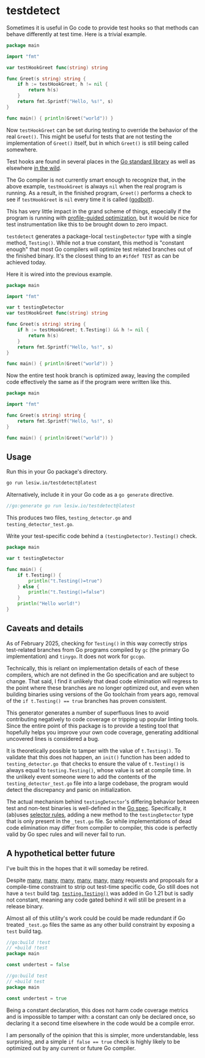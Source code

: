 # testdetect

Sometimes it is useful in Go code to provide test hooks so that methods can
behave differently at test time. Here is a trivial example.

```go
package main

import "fmt"

var testHookGreet func(string) string

func Greet(s string) string {
    if h := testHookGreet; h != nil {
        return h(s)
    }
    return fmt.Sprintf("Hello, %s!", s)
}

func main() { println(Greet("world")) }
```

Now `testHookGreet` can be set during testing to override the behavior of the
real `Greet()`. This might be useful for tests that are not testing the
implementation of `Greet()` itself, but in which `Greet()` is still being
called somewhere.

Test hooks are found in several places in the [Go standard library][stdlib]
as well as elsewhere [in the wild][search].

The Go compiler is not currently smart enough to recognize that, in the above
example, `testHookGreet` is always `nil` when the real program is running. As a
result, in the finished program, `Greet()` performs a check to see if
`testHookGreet` is `nil` every time it is called ([godbolt][godbolt]).

This has very little impact in the grand scheme of things, especially if the
program is running with [profile-guided optimization][pgo], but it would be
nice for test instrumentation like this to be brought down to zero impact.

`testdetect` generates a package-local `testingDetector` type with a single
method, `Testing()`. While not a true constant, this method is "constant
enough" that most Go compilers will optimize test related branches out of the
finished binary. It's the closest thing to an `#ifdef TEST` as can be achieved
today.

Here it is wired into the previous example.

```go
package main

import "fmt"

var t testingDetector
var testHookGreet func(string) string

func Greet(s string) string {
    if h := testHookGreet; t.Testing() && h != nil {
        return h(s)
    }
    return fmt.Sprintf("Hello, %s!", s)
}

func main() { println(Greet("world")) }
```

Now the entire test hook branch is optimized away, leaving the compiled code
effectively the same as if the program were written like this.

```go
package main

import "fmt"

func Greet(s string) string {
    return fmt.Sprintf("Hello, %s!", s)
}

func main() { println(Greet("world")) }
```

## Usage

Run this in your Go package's directory.

```sh
go run lesiw.io/testdetect@latest
```

Alternatively, include it in your Go code as a `go generate` directive.

```go
//go:generate go run lesiw.io/testdetect@latest
```

This produces two files, `testing_detector.go` and `testing_detector_test.go`.

Write your test-specific code behind a `(testingDetector).Testing()` check.

```go file=main.go
package main

var t testingDetector

func main() {
    if t.Testing() {
        println("t.Testing()=true")
    } else {
        println("t.Testing()=false")
    }
    println("Hello world!")
}
```

## Caveats and details

As of February 2025, checking for `Testing()` in this way correctly strips
test-related branches from Go programs compiled by `gc` (the primary Go
implementation) and `tinygo`. It does not work for `gccgo`.

Technically, this is reliant on implementation details of each of these
compilers, which are not defined in the Go specification and are subject to
change. That said, I find it unlikely that dead code elimination will regress
to the point where these branches are no longer optimized out, and even when
building binaries using versions of the Go toolchain from years ago,
removal of the `if t.Testing() == true` branches has proven consistent.

This generator generates a number of superfluous lines to avoid contributing
negatively to code coverage or tripping up popular linting tools. Since the
entire point of this package is to provide a testing tool that hopefully helps
you improve your own code coverage, generating additional uncovered lines is
considered a bug.

It is theoretically possible to tamper with the value of `t.Testing()`. To
validate that this does not happen, an `init()` function has been added to
`testing_detector.go `that checks to ensure the value of `t.Testing()` is
always equal to `testing.Testing()`, whose value is set at compile time. In
the unlikely event someone were to add the contents of the
`testing_detector_test.go` file into a large codebase, the program would detect
the discrepancy and panic on initialization.

The actual mechanism behind `testingDetector`'s differing behavior between
test and non-test binaries is well-defined in the
[Go spec](https://go.dev/ref/spec). Specifically, it (ab)uses
[selector rules](https://go.dev/ref/spec#Selectors), adding a new method to the
`testingDetector` type that is only present in the `_test.go` file. So while
implementations of dead code elimination may differ from compiler to compiler,
this code is perfectly valid by Go spec rules and will never fail to run.

## A hypothetical better future

I've built this in the hopes that it will someday be retired.

Despite [many](https://github.com/golang/go/issues/12120),
[many](https://github.com/golang/go/issues/14668),
[many](https://github.com/golang/go/issues/21360),
[many](https://github.com/golang/go/issues/60737),
[many](https://github.com/golang/go/issues/60772),
[many](https://github.com/golang/go/issues/64356)
requests and proposals for a compile-time constraint to strip out test-time
specific code, Go still does not have a `test` build tag.
[`testing.Testing()`](https://pkg.go.dev/testing#Testing) was added in Go 1.21
but is sadly not constant, meaning any code gated behind it will still be
present in a release binary.

Almost all of this utility's work could be could be made redundant if Go
treated `_test.go` files the same as any other build constraint by exposing a
`test` build tag.

```go filename=undertest_false.go
//go:build !test
// +build !test
package main

const undertest = false
```

```go filename=undertest_true.go
//go:build test
// +build test
package main

const undertest = true
```

Being a constant declaration, this does not harm code coverage metrics and is
impossible to tamper with: a constant can only be declared once, so declaring
it a second time elsewhere in the code would be a compile error.

I am personally of the opinion that this is simpler, more understandable, less
surprising, and a simple `if false == true` check is highly likely to be
optimized out by any current or future Go compiler.

[stdlib]: https://github.com/search?q=repo%3Agolang%2Fgo%20testhook&type=code
[search]:
    https://github.com/search?q=NOT+repo%3Agolang%2Fgo+%22var+testhook%22+language%3AGo&type=code
[pgo]: https://go.dev/doc/pgo
[godbolt]: https://godbolt.org/z/fYj1rrEEx
